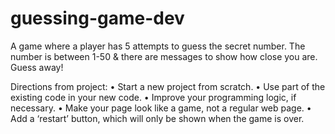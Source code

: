 # guessing-game-dev

A game where a player has 5 attempts to guess the secret number.
The number is between 1-50 & there are messages to show how close you are.
Guess away!

Directions from project:
• Start a new project from scratch.
• Use part of the existing code in your new code.
• Improve your programming logic, if necessary.
• Make your page look like a game, not a regular web page.
• Add a ‘restart’ button, which will only be shown when the game is over.
